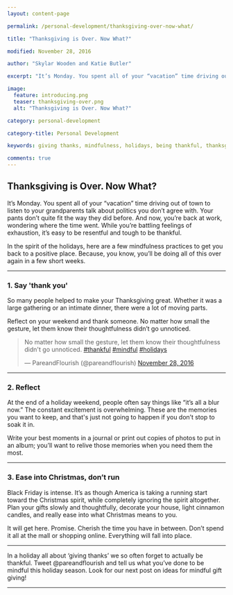 ```yaml
---
layout: content-page

permalink: /personal-development/thanksgiving-over-now-what/

title: "Thanksgiving is Over. Now What?"

modified: November 28, 2016

author: "Skylar Wooden and Katie Butler"

excerpt: "It’s Monday. You spent all of your “vacation” time driving out of town to listen to your grandparents talk about politics you don’t agree with. Your pants don’t quite fit the way they did before. And now, you’re back at work, wondering where the time went."

image:
  feature: introducing.png
  teaser: thanksgiving-over.png
  alt: "Thanksgiving is Over. Now What?"

category: personal-development

category-title: Personal Development

keywords: giving thanks, mindfulness, holidays, being thankful, thanksgiving

comments: true
---
```


## Thanksgiving is Over. Now What?
It’s Monday. You spent all of your “vacation” time driving out of town to listen to your grandparents talk about politics you don’t agree with. Your pants don’t quite fit the way they did before. And now, you’re back at work, wondering where the time went. While you’re battling feelings of exhaustion, it’s easy to be resentful and tough to be thankful.   


In the spirit of the holidays, here are a few mindfulness practices to get you back to a positive place. Because, you know, you’ll be doing all of this over again in a few short weeks. 

<hr class="secondary">

### 1. Say 'thank you'
So many people helped to make your Thanksgiving great. Whether it was a large gathering or an intimate dinner, there were a lot of moving parts. 


Reflect on your weekend and thank someone. No matter how small the gesture, let them know their thoughtfulness didn’t go unnoticed. 

<blockquote class="twitter-tweet tw-align-center" data-lang="en"><p lang="en" dir="ltr">No matter how small the gesture, let them know their thoughtfulness didn&#39;t go unnoticed. <a href="https://twitter.com/hashtag/thankful?src=hash">#thankful</a> <a href="https://twitter.com/hashtag/mindful?src=hash">#mindful</a> <a href="https://twitter.com/hashtag/holidays?src=hash">#holidays</a></p>&mdash; PareandFlourish (@pareandflourish) <a href="https://twitter.com/pareandflourish/status/803264326836568065">November 28, 2016</a></blockquote>
<script async src="//platform.twitter.com/widgets.js" charset="utf-8"></script>

<hr class="secondary">

### 2. Reflect
At the end of a holiday weekend, people often say things like “it’s all a blur now.” The constant excitement is overwhelming. These are the memories you want to keep, and that's just not going to happen if you don’t stop to soak it in. 


Write your best moments in a journal or print out copies of photos to put in an album; you’ll want to relive those memories when you need them the most.

<hr class="secondary">

### 3. Ease into Christmas, don’t run
Black Friday is intense. It’s as though America is taking a running start toward the Christmas spirit, while completely ignoring the spirit altogether. Plan your gifts slowly and thoughtfully, decorate your house, light cinnamon candles, and really ease into what Christmas means to you. 


It will get here. Promise. Cherish the time you have in between. Don’t spend it all at the mall or shopping online. Everything will fall into place. 

<hr class="secondary">

In a holiday all about ‘giving thanks’ we so often forget to actually be thankful. Tweet @pareandflourish and tell us what you’ve done to be mindful this holiday season. Look for our next post on ideas for mindful gift giving! 

<hr class="primary">